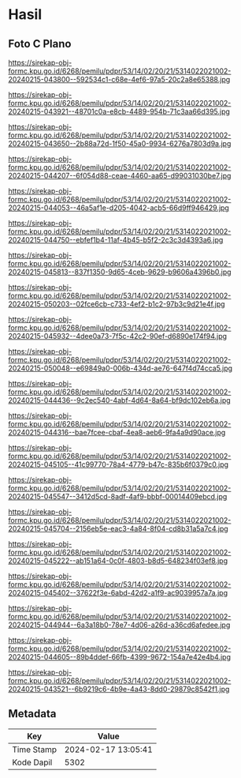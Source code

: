 # Hasil

## Foto C Plano

https://sirekap-obj-formc.kpu.go.id/6268/pemilu/pdpr/53/14/02/20/21/5314022021002-20240215-043800--592534c1-c68e-4ef6-97a5-20c2a8e65388.jpg

https://sirekap-obj-formc.kpu.go.id/6268/pemilu/pdpr/53/14/02/20/21/5314022021002-20240215-043921--48701c0a-e8cb-4489-954b-71c3aa66d395.jpg

https://sirekap-obj-formc.kpu.go.id/6268/pemilu/pdpr/53/14/02/20/21/5314022021002-20240215-043650--2b88a72d-1f50-45a0-9934-6276a7803d9a.jpg

https://sirekap-obj-formc.kpu.go.id/6268/pemilu/pdpr/53/14/02/20/21/5314022021002-20240215-044207--6f054d88-ceae-4460-aa65-d99031030be7.jpg

https://sirekap-obj-formc.kpu.go.id/6268/pemilu/pdpr/53/14/02/20/21/5314022021002-20240215-044053--46a5af1e-d205-4042-acb5-66d9ff946429.jpg

https://sirekap-obj-formc.kpu.go.id/6268/pemilu/pdpr/53/14/02/20/21/5314022021002-20240215-044750--ebfef1b4-11af-4b45-b5f2-2c3c3d4393a6.jpg

https://sirekap-obj-formc.kpu.go.id/6268/pemilu/pdpr/53/14/02/20/21/5314022021002-20240215-045813--837f1350-9d65-4ceb-9629-b9606a4396b0.jpg

https://sirekap-obj-formc.kpu.go.id/6268/pemilu/pdpr/53/14/02/20/21/5314022021002-20240215-050203--02fce6cb-c733-4ef2-b1c2-97b3c9d21e4f.jpg

https://sirekap-obj-formc.kpu.go.id/6268/pemilu/pdpr/53/14/02/20/21/5314022021002-20240215-045932--4dee0a73-7f5c-42c2-90ef-d6890e174f94.jpg

https://sirekap-obj-formc.kpu.go.id/6268/pemilu/pdpr/53/14/02/20/21/5314022021002-20240215-050048--e69849a0-006b-434d-ae76-647f4d74cca5.jpg

https://sirekap-obj-formc.kpu.go.id/6268/pemilu/pdpr/53/14/02/20/21/5314022021002-20240215-044436--9c2ec540-4abf-4d64-8a64-bf9dc102eb6a.jpg

https://sirekap-obj-formc.kpu.go.id/6268/pemilu/pdpr/53/14/02/20/21/5314022021002-20240215-044316--bae7fcee-cbaf-4ea8-aeb6-9fa4a9d90ace.jpg

https://sirekap-obj-formc.kpu.go.id/6268/pemilu/pdpr/53/14/02/20/21/5314022021002-20240215-045105--41c99770-78a4-4779-b47c-835b6f0379c0.jpg

https://sirekap-obj-formc.kpu.go.id/6268/pemilu/pdpr/53/14/02/20/21/5314022021002-20240215-045547--3412d5cd-8adf-4af9-bbbf-00014409ebcd.jpg

https://sirekap-obj-formc.kpu.go.id/6268/pemilu/pdpr/53/14/02/20/21/5314022021002-20240215-045704--2156eb5e-eac3-4a84-8f04-cd8b31a5a7c4.jpg

https://sirekap-obj-formc.kpu.go.id/6268/pemilu/pdpr/53/14/02/20/21/5314022021002-20240215-045222--ab151a64-0c0f-4803-b8d5-648234f03ef8.jpg

https://sirekap-obj-formc.kpu.go.id/6268/pemilu/pdpr/53/14/02/20/21/5314022021002-20240215-045402--37622f3e-6abd-42d2-a1f9-ac9039957a7a.jpg

https://sirekap-obj-formc.kpu.go.id/6268/pemilu/pdpr/53/14/02/20/21/5314022021002-20240215-044944--6a3a18b0-78e7-4d06-a26d-a36cd6afedee.jpg

https://sirekap-obj-formc.kpu.go.id/6268/pemilu/pdpr/53/14/02/20/21/5314022021002-20240215-044605--89b4ddef-66fb-4399-9672-154a7e42e4b4.jpg

https://sirekap-obj-formc.kpu.go.id/6268/pemilu/pdpr/53/14/02/20/21/5314022021002-20240215-043521--6b9219c6-4b9e-4a43-8dd0-29879c8542f1.jpg


## Metadata

| Key        | Value               |
| ---------- | ------------------- |
| Time Stamp | 2024-02-17 13:05:41 |
| Kode Dapil | 5302                |



